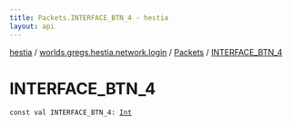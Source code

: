 ```yaml
---
title: Packets.INTERFACE_BTN_4 - hestia
layout: api
---
```


<div class='api-docs-breadcrumbs'><a href="../../index.html">hestia</a> / <a href="../index.html">worlds.gregs.hestia.network.login</a> / <a href="index.html">Packets</a> / <a href="./-i-n-t-e-r-f-a-c-e_-b-t-n_4.html">INTERFACE_BTN_4</a></div>

# INTERFACE_BTN_4

<div class="signature"><code><span class="keyword">const</span> <span class="keyword">val </span><span class="identifier">INTERFACE_BTN_4</span><span class="symbol">: </span><a href="https://kotlinlang.org/api/latest/jvm/stdlib/kotlin/-int/index.html"><span class="identifier">Int</span></a></code></div>
